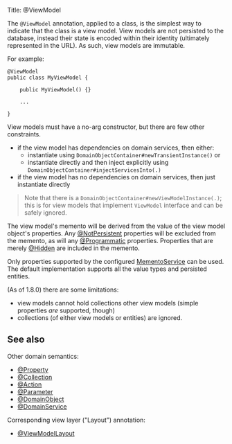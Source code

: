 Title: @ViewModel

[//]: # (content copied to _user-guide_xxx)

The `@ViewModel` annotation, applied to a class, is the simplest way to indicate that the class is a view model.
View models are not persisted to the database, instead their state is encoded within their identity (ultimately
represented in the URL).  As such, view models are immutable.

For example:

    @ViewModel
    public class MyViewModel {
    
        public MyViewModel() {}
        
        ...
        
    }

View models must have a no-arg constructor, but there are few other constraints.

* if the view model has dependencies on domain services, then either:
  * instantiate using `DomainObjectContainer#newTransientInstance()` or
  * instantiate directly and then inject explicitly using `DomainObjectContainer#injectServicesInto(.)`
* if the view model has no dependencies on domain services, then just instantiate directly 

>
> Note that there is a `DomainObjectContainer#newViewModelInstance(.)`; this is for view models that implement `ViewModel` interface and can be safely ignored.
>
    
The view model's memento will be derived from the value of the view model object's properties.  Any [@NotPersistent](http://isis.apache.org/reference/recognized-annotations/NotPersistent.html) properties will be excluded from the memento, as will any [@Programmatic](http://isis.apache.org/reference/recognized-annotations/Programmatic.html) properties.  Properties that are merely [@Hidden](http://isis.apache.org/reference/recognized-annotations/Hidden-deprecated.html) are included in the memento.

Only properties supported by the configured [MementoService](../reference/services/memento-service.html) can be used.  The default implementation supports all the value types and persisted entities.

(As of 1.8.0) there are some limitations:
* view models cannot hold collections other view models (simple properties *are* supported, though)
* collections (of either view models or entities) are ignored.


## See also

Other domain semantics:

* [@Property](./Property.html)
* [@Collection](./Collection.html)
* [@Action](./Action.html)
* [@Parameter](./Parameter.html)
* [@DomainObject](./DomainObject.html)
* [@DomainService](./DomainService.html)

Corresponding view layer ("Layout") annotation:

* [@ViewModelLayout](./ViewModelLayout.html)

